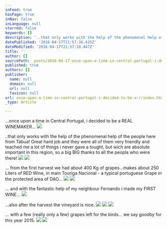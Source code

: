 ```yaml
---
inFeed: true
hasPage: true
inNav: false
inLanguage: null
starred: false
keywords: []
description: '..that only works with the help of the phenomenal help of the people here from Tábua! Great hard job and they were all of them very friendly and teached me a lot of things i never gave a tought, but wich are absolute important in this region, so a big BIG thanks to all the peopla who were there!'
datePublished: '2016-04-17T21:57:36.425Z'
dateModified: '2016-04-17T21:57:10.447Z'
title: ''
author: []
sourcePath: _posts/2016-04-17-once-upon-a-time-in-central-portugal-i-decided-to-be-a-r.md
published: true
authors: []
publisher:
  name: null
  domain: null
  url: null
  favicon: null
url: once-upon-a-time-in-central-portugal-i-decided-to-be-a-r/index.html
_type: Article

---
```

...once upon a time in Central Portugal, i decided to be a REAL WINEMAKER...
![](https://the-grid-user-content.s3-us-west-2.amazonaws.com/3f28520f-73ee-4b53-9afc-e916f5ee645f.jpg)

..that only works with the help of the phenomenal help of the people here from Tábua! Great hard job and they were all of them very friendly and teached me a lot of things i never gave a tought, but wich are absolute important in this region, so a big BIG thanks to all the peopla who were there!
![](https://the-grid-user-content.s3-us-west-2.amazonaws.com/29ef28bb-fca9-4de5-a238-90c20f4d32aa.jpg)
![](https://the-grid-user-content.s3-us-west-2.amazonaws.com/b87113d0-b1b9-44ed-b944-3da700781b64.jpg)

... from the first harvest we had about 400 Kg of grapes...makes about 250 Liters of RED Wine, in main Touriga Nacional - a typical portuguese Grape in the protected area of DAO... ![](https://the-grid-user-content.s3-us-west-2.amazonaws.com/45d1f740-7545-4230-986f-9d78a623ff21.jpg)
![](https://the-grid-user-content.s3-us-west-2.amazonaws.com/60d243ca-aa9d-47c4-9514-2783f1c99a06.jpg)

... and with the fantastic help of my neighbour Fernando i made my FIRST WINE...
![](https://the-grid-user-content.s3-us-west-2.amazonaws.com/9ad5c900-1fdf-4f59-b7fa-2f3c0a342fce.jpg)

...also after the harvest the vineyard is nice. ![](https://the-grid-user-content.s3-us-west-2.amazonaws.com/e1ae2306-40c0-4a6b-a8b2-561739bbdb3c.jpg)
![](https://the-grid-user-content.s3-us-west-2.amazonaws.com/7d3b1303-2221-4562-8073-d0e06d9174f9.jpg)
![](https://the-grid-user-content.s3-us-west-2.amazonaws.com/aafd242f-9577-4a2b-b23b-40c5165036e4.jpg)

... with a few (really only a few) grapes left for the birds... we say goodby for this year 2015\.
![](https://the-grid-user-content.s3-us-west-2.amazonaws.com/bfcf9e5d-14aa-4a3d-82be-78983b6b01af.jpg)
![](https://the-grid-user-content.s3-us-west-2.amazonaws.com/ab5d5ca5-a2da-47fd-b3af-462c8fad9c4f.jpg)